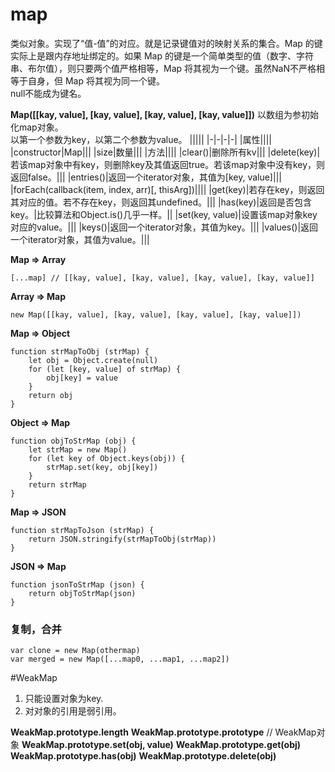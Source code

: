# map

类似对象。实现了“值-值”的对应。就是记录键值对的映射关系的集合。Map 的键实际上是跟内存地址绑定的。如果 Map 的键是一个简单类型的值（数字、字符串、布尔值），则只要两个值严格相等，Map 将其视为一个键。虽然NaN不严格相等于自身，但 Map 将其视为同一个键。  
null不能成为键名。

**Map([[kay, value], [kay, value], [kay, value], [kay, value]])** 以数组为参初始化map对象。  
以第一个参数为key，以第二个参数为value。
|||||
|-|-|-|-|
|属性||||
|constructor|Map|||
|size|数量|||
|方法||||
|clear()|删除所有kv|||
|delete(key)|若该map对象中有key，则删除key及其值返回true。若该map对象中没有key，则返回false。|||
|entries()|返回一个iterator对象，其值为[key, value]|||
|forEach(callback(item, index, arr)[, thisArg])||||
|get(key)|若存在key，则返回其对应的值。若不存在key，则返回其undefined。|||
|has(key)|返回是否包含key。|比较算法和Object.is()几乎一样。||
|set(key, value)|设置该map对象key对应的value。|||
|keys()|返回一个iterator对象，其值为key。|||
|values()|返回一个iterator对象，其值为value。|||

**Map => Array**  

    [...map] // [[kay, value], [kay, value], [kay, value], [kay, value]]

**Array => Map**  

    new Map([[kay, value], [kay, value], [kay, value], [kay, value]])

**Map => Object**  

    function strMapToObj (strMap) {
        let obj = Object.create(null)
        for (let [key, value] of strMap) {
            obj[key] = value
        }
        return obj
    }

**Object => Map**  

    function objToStrMap (obj) {
        let strMap = new Map()
        for (let key of Object.keys(obj)) {
            strMap.set(key, obj[key])
        }
        return strMap
    }

**Map => JSON**  

    function strMapToJson (strMap) {
        return JSON.stringify(strMapToObj(strMap))
    }

**JSON => Map**  

    function jsonToStrMap (json) {
        return objToStrMap(json)
    }

### 复制，合并

    var clone = new Map(othermap)
    var merged = new Map([...map0, ...map1, ...map2])

#WeakMap

1. 只能设置对象为key.  
2. 对对象的引用是弱引用。  

**WeakMap.prototype.length**
**WeakMap.prototype.prototype** // WeakMap对象
**WeakMap.prototype.set(obj, value)**
**WeakMap.prototype.get(obj)**
**WeakMap.prototype.has(obj)**
**WeakMap.prototype.delete(obj)**
